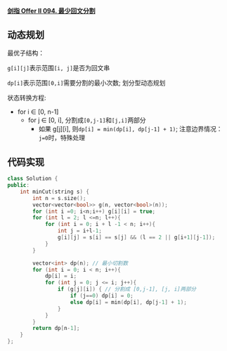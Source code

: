 #### [剑指 Offer II 094. 最少回文分割](https://leetcode-cn.com/problems/omKAoA/)





## 动态规划

最优子结构：



`g[i][j]`表示范围`[i, j]`是否为回文串

`dp[i]`表示范围`[0,i]`需要分割的最小次数; 划分型动态规划

状态转换方程:

- for i ∈ [0, n-1]
  - for j ∈ [0, i], 分割成`[0,j-1]`和`[j,i]`两部分
    - 如果 g[j][i], 则`dp[i] = min(dp[i], dp[j-1] + 1)`; 注意边界情况：`j=0`时，特殊处理
    
      

## 代码实现

```cpp
class Solution {
public:
    int minCut(string s) {
        int n = s.size();
        vector<vector<bool>> g(n, vector<bool>(n));
        for (int i =0; i<n;i++) g[i][i] = true;
        for (int l = 2; l <=n; l++){
            for (int i = 0; i + l -1 < n; i++){
                int j = i+l-1;
                g[i][j] = s[i] == s[j] && (l == 2 || g[i+1][j-1]);
            }
        }

        vector<int> dp(n); // 最小切割数
        for (int i = 0; i < n; i++){
            dp[i] = i;
            for (int j = 0; j <= i; j++){
                if (g[j][i]) { // 分割成 [0,j-1], [j, i]两部分
                    if (j==0) dp[i] = 0;
                    else dp[i] = min(dp[i], dp[j-1] + 1);
                }
            }
        }
        return dp[n-1];
    }
};
```
